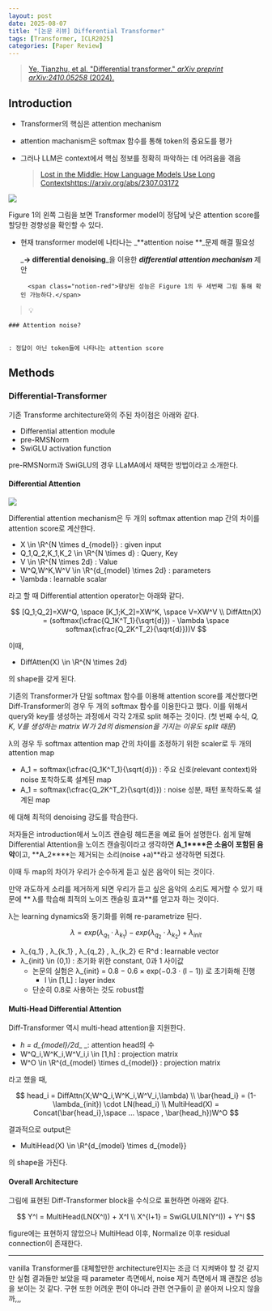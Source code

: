 ```yaml
---
layout: post
date: 2025-08-07
title: "[논문 리뷰] Differential Transformer"
tags: [Transformer, ICLR2025]
categories: [Paper Review]
---
```


> [Ye, Tianzhu, et al. "Differential transformer." ](https://arxiv.org/abs/2410.05258)[_arXiv preprint arXiv:2410.05258_](https://arxiv.org/abs/2410.05258)[ (2024).](https://arxiv.org/abs/2410.05258)



## Introduction

- Transformer의 핵심은 attention mechanism
- attention machanism은 softmax 함수를 통해 token의 중요도를 평가
- 그러나 LLM은 context에서 핵심 정보를 정확히 파악하는 데 어려움을 겪음

	> [Lost in the Middle: How Language Models Use Long Contextshttps://arxiv.org/abs/2307.03172](https://arxiv.org/abs/2307.03172)


![](https://prod-files-secure.s3.us-west-2.amazonaws.com/542b861c-36a8-4051-84e5-8804b6728dba/9083ea56-691a-4752-ae26-47f403431ac8/image.png?X-Amz-Algorithm=AWS4-HMAC-SHA256&X-Amz-Content-Sha256=UNSIGNED-PAYLOAD&X-Amz-Credential=ASIAZI2LB466THQW5I4Z%2F20250814%2Fus-west-2%2Fs3%2Faws4_request&X-Amz-Date=20250814T071128Z&X-Amz-Expires=3600&X-Amz-Security-Token=IQoJb3JpZ2luX2VjEPf%2F%2F%2F%2F%2F%2F%2F%2F%2F%2FwEaCXVzLXdlc3QtMiJHMEUCIQD%2FVLLN41hdM9DW%2BY6XAAmQAkO94h9hvhr05uJvaPpdHQIgQHnLSXukPP%2BHYx7MPYnNGTbtUa5FvufGjL2WtOzJDjkq%2FwMIQBAAGgw2Mzc0MjMxODM4MDUiDNHQuPrF%2F%2B%2Bp8y1jQircAznbsg0bBIOS63EOfb7ZKB1ewEilH8eQJS8OSP1VfKoCXtvibFhHB2yrgV%2BZgrJfKCqFzw6TwY9iUhFSgJeg8sJ2M8mgK4gE4sHHgm2A8G8ZqqbvidNUAvYUyIrB6%2FGK47fLSvtmPbWaA5DWUVeEcZcZ8awDTE2ColTcg56lY4Ns1PQB%2BugTMGHORD0yO2kabgHJFxl%2FozoBIZCvNSe37V9JoFeSNnAohhZIpX4%2BtpjXRvz1S%2BEZvbOBTn7OOrFarCk63A9SNx41h4FeLDtpxusjz3h%2FV652DEMXA2%2F591N7qcYkEC8SomL7%2FsK1OO74XO7%2B3EbnngmfhxpUymG8fiXHY%2FjIopsCHxNcISNkGaeKryPjdtR8%2Fq20lafpxlTb%2FNUNEBABfcwV5Mno04nspCXkPbX%2BsxeHGIRFtN9hu66IOx9hKK7JWXnC6ibqht1XExT74WUCneykjMl%2Fy7mfLdTvtKx0mHZ5q8puIXnpTRQlFN%2BZ0%2FBvJNDnI0%2BNARNIBTxT1kEYe69A6azXVmp1hxBbUANfHGMvsdxouvKoPaghS43OO8jzon02o8u5HwWhJc27caYmLnDgqkLqOktbNLa%2FSfEOpAof2QelBDnyI7PzATJ%2FM9X51XmhpFBbML6T9sQGOqUB%2FzE1gTd7LKsJY%2B5MU5awT5Et6wUv54oi8BODF3CCYwOkuufvfKoW4Tm8hP5lBhNJHTgoyIPZCsQE5utA%2F5ya%2FabAyQ3DfO2nzpS%2FQTGHCw4cyrCVOUpPgKzJC%2FtbKX3%2FyZlJbkoR8cFhgS7KBwlQU8LuwzfuHlU7J5qXztZp50oxPhFIxPKGl%2BLcoL57liufPchOyKNv2ozRbFWou8Jj77dxeQMe&X-Amz-Signature=e17202c4012b2ed810d08e2090e3f4ffec5f5eadc32a136f656fdb6392a66466&X-Amz-SignedHeaders=host&x-amz-checksum-mode=ENABLED&x-id=GetObject)


Figure 1의 왼쪽 그림을 보면 Transformer model이 정답에 낮은 attention score를 할당한 경향성을 확인할 수 있다.

- 현재 transformer model에 나타나는 _**attention noise **_문제 해결 필요성

	_**→ differential denoising**_을 이용한 _**differential attention mechanism**_ 제안


		<span class="notion-red">향상된 성능은 Figure 1의 두 세번째 그림 통해 확인 가능하다.</span>


> 💡 


	### Attention noise?


	: 정답이 아닌 token들에 나타나는 attention score



## Methods



### Differential-Transformer


기존 Transforme architecture와의 주된 차이점은 아래와 같다.

- Differential attention module
- pre-RMSNorm
- SwiGLU activation function

pre-RMSNorm과 SwiGLU의 경우 LLaMA에서 채택한 방법이라고 소개한다.



#### Differential Attention


![](https://prod-files-secure.s3.us-west-2.amazonaws.com/542b861c-36a8-4051-84e5-8804b6728dba/116d70b2-1963-4810-9167-f4c7d8a06e8f/image.png?X-Amz-Algorithm=AWS4-HMAC-SHA256&X-Amz-Content-Sha256=UNSIGNED-PAYLOAD&X-Amz-Credential=ASIAZI2LB466THQW5I4Z%2F20250814%2Fus-west-2%2Fs3%2Faws4_request&X-Amz-Date=20250814T071128Z&X-Amz-Expires=3600&X-Amz-Security-Token=IQoJb3JpZ2luX2VjEPf%2F%2F%2F%2F%2F%2F%2F%2F%2F%2FwEaCXVzLXdlc3QtMiJHMEUCIQD%2FVLLN41hdM9DW%2BY6XAAmQAkO94h9hvhr05uJvaPpdHQIgQHnLSXukPP%2BHYx7MPYnNGTbtUa5FvufGjL2WtOzJDjkq%2FwMIQBAAGgw2Mzc0MjMxODM4MDUiDNHQuPrF%2F%2B%2Bp8y1jQircAznbsg0bBIOS63EOfb7ZKB1ewEilH8eQJS8OSP1VfKoCXtvibFhHB2yrgV%2BZgrJfKCqFzw6TwY9iUhFSgJeg8sJ2M8mgK4gE4sHHgm2A8G8ZqqbvidNUAvYUyIrB6%2FGK47fLSvtmPbWaA5DWUVeEcZcZ8awDTE2ColTcg56lY4Ns1PQB%2BugTMGHORD0yO2kabgHJFxl%2FozoBIZCvNSe37V9JoFeSNnAohhZIpX4%2BtpjXRvz1S%2BEZvbOBTn7OOrFarCk63A9SNx41h4FeLDtpxusjz3h%2FV652DEMXA2%2F591N7qcYkEC8SomL7%2FsK1OO74XO7%2B3EbnngmfhxpUymG8fiXHY%2FjIopsCHxNcISNkGaeKryPjdtR8%2Fq20lafpxlTb%2FNUNEBABfcwV5Mno04nspCXkPbX%2BsxeHGIRFtN9hu66IOx9hKK7JWXnC6ibqht1XExT74WUCneykjMl%2Fy7mfLdTvtKx0mHZ5q8puIXnpTRQlFN%2BZ0%2FBvJNDnI0%2BNARNIBTxT1kEYe69A6azXVmp1hxBbUANfHGMvsdxouvKoPaghS43OO8jzon02o8u5HwWhJc27caYmLnDgqkLqOktbNLa%2FSfEOpAof2QelBDnyI7PzATJ%2FM9X51XmhpFBbML6T9sQGOqUB%2FzE1gTd7LKsJY%2B5MU5awT5Et6wUv54oi8BODF3CCYwOkuufvfKoW4Tm8hP5lBhNJHTgoyIPZCsQE5utA%2F5ya%2FabAyQ3DfO2nzpS%2FQTGHCw4cyrCVOUpPgKzJC%2FtbKX3%2FyZlJbkoR8cFhgS7KBwlQU8LuwzfuHlU7J5qXztZp50oxPhFIxPKGl%2BLcoL57liufPchOyKNv2ozRbFWou8Jj77dxeQMe&X-Amz-Signature=1a8427ff3d6ea240c946b92c552fccfd68bf443ec3aa5c9134ac0bf8d1b8da45&X-Amz-SignedHeaders=host&x-amz-checksum-mode=ENABLED&x-id=GetObject)


Differential attention mechanism은 두 개의 softmax attention map 간의 차이를 attention score로 계산한다.

- X \in \R^{N \times d\_{model}} : given input
- Q\_1,Q\_2,K\_1,K\_2 \in \R^{N \times d} : Query, Key
- V \in \R^{N \times 2d} : Value
- W^Q,W^K,W^V \in \R^{d\_{model} \times 2d} : parameters
- \lambda : learnable scalar

라고 할 때 Differential attention operator는 아래와 같다.


$$
[Q_1;Q_2]=XW^Q, \space [K_1;K_2]=XW^K, \space V=XW^V \\
DiffAttn(X) = (softmax(\cfrac{Q_1K^T_1}{\sqrt{d}}) - \lambda \space softmax(\cfrac{Q_2K^T_2}{\sqrt{d}}))V
$$


이때,

- DiffAtten(X) \in \R^{N \times 2d}

의 shape을 갖게 된다.


기존의 Transformer가 단일 softmax 함수를 이용해 attention score를 계산했다면 Diff-Transformer의 경우 두 개의 softmax 함수를 이용한다고 했다. 이를 위해서 query와 key를 생성하는 과정에서 각각 2개로 split 해주는 것이다. <span class="notion-red">(첫 번째 수식, </span><span class="notion-red">_Q, K, V를 생성하는 matrix W가 2d의 dismension을 가지는 이유도 split 때문_</span><span class="notion-red">)</span>


 λ의 경우 두 softmax attention map 간의 차이를 조정하기 위한 scaler로 두 개의 attention map

- A\_1 = softmax(\cfrac{Q\_1K^T\_1}{\sqrt{d}}) : 주요 신호(relevant context)와 noise 포착하도록 설계된 map
- A\_1 = softmax(\cfrac{Q\_2K^T\_2}{\sqrt{d}}) : noise 성분, 패턴 포착하도록 설계된 map 

에 대해 최적의 denoising 강도를 학습한다.


저자들은 introduction에서 노이즈 캔슬링 헤드폰을 예로 들어 설명한다. 쉽게 말해 Differential Attention을 노이즈 캔슬링이라고 생각하면 **A\_1****은 소음이 포함된 음악**이고, **A\_2****는 제거되는 소리(noise +a)**라고 생각하면 되겠다. 


이때 두 map의 차이가 우리가 순수하게 듣고 싶은 음악이 되는 것이다. 


만약 과도하게 소리를 제거하게 되면 우리가 듣고 싶은 음악의 소리도 제거할 수 있기 때문에 ** λ를 학습해 최적의 노이즈 캔슬링 효과**를 얻고자 하는 것이다.


λ는 learning dynamics와 동기화를 위해 re-parametrize 된다.


$$
\lambda = exp(\lambda_{q_1} \cdot \lambda_{k_1}) - exp(\lambda_{q_2} \cdot \lambda_{k_2}) + \lambda_{init}
$$

- λ\_{q\_1} , λ\_{k\_1} , λ\_{q\_2} , λ\_{k\_2} ∈ R^d : learnable vector
- λ\_{init} \in (0,1) : 초기화 위한 constant, 0과 1 사이값
	- 논문의 실험은 λ\_{init} = 0.8 − 0.6 × exp(−0.3 · (l − 1)) 로 초기화해 진행
		- l \in [1,L] : layer index
	- 단순히 0.8로 사용하는 것도 robust함


#### **Multi-Head Differential Attention**


Diff-Transformer 역시 multi-head attention을 지원한다.

- _h = d\_{model}/2d__ _: attention head의 수
- W^Q\_i,W^K\_i,W^V\_i,i \in [1,h] : projection matrix
- W^O \in \R^{d\_{model} \times d\_{model}} : projection matrix

라고 했을 때,


$$
head_i = DiffAttn(X;W^Q_i,W^K_i,W^V_i,\lambda) \\
\bar{head_i} = (1-\lambda_{init}) \cdot LN(head_i) \\
MultiHead(X) = Concat(\bar{head_i},\space ... \space , \bar{head_h})W^O
$$


결과적으로 output은

- MultiHead(X) \in \R^{d\_{model} \times d\_{model}}

의 shape을 가진다.



#### Overall Architecture


그림에 표현된 Diff-Transformer block을 수식으로 표현하면 아래와 같다.


$$
Y^l = MultiHead(LN(X^l)) + X^l \\
X^{l+1} = SwiGLU(LN(Y^l)) + Y^l
$$


figure에는 표현하지 않았으나 MultiHead 이후, Normalize 이후 residual connection이 존재한다.


---


vanilla Transformer를 대체할만한 architecture인지는 조금 더 지켜봐야 할 것 같지만 실험 결과들만 보았을 때 parameter 측면에서, noise 제거 측면에서 꽤 괜찮은 성능을 보이는 것 같다. 구현 또한 어려운 편이 아니라 관련 연구들이 곧 쏟아져 나오지 않을까,,,

